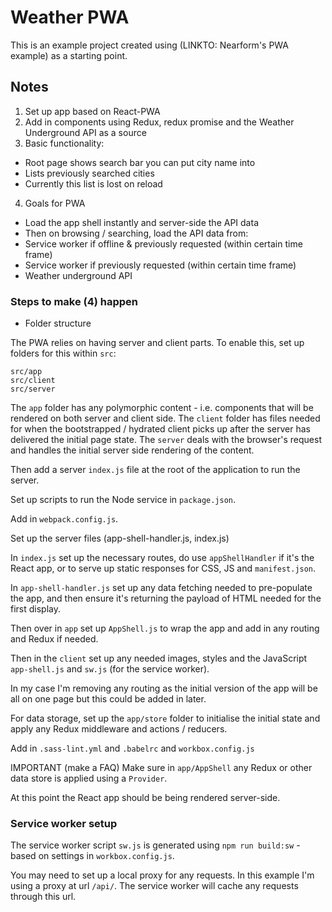 # Weather PWA

This is an example project created using (LINKTO: Nearform's PWA example) as a starting point.

## Notes

1) Set up app based on React-PWA
2) Add in components using Redux, redux promise and the Weather Underground API as a source
3) Basic functionality:

* Root page shows search bar you can put city name into
* Lists previously searched cities
* Currently this list is lost on reload

4) Goals for PWA

* Load the app shell instantly and server-side the API data
* Then on browsing / searching, load the API data from:
* Service worker if offline & previously requested (within certain time frame)
* Service worker if previously requested (within certain time frame)
* Weather underground API

### Steps to make (4) happen

* Folder structure

The PWA relies on having server and client parts. To enable this, set up folders for this within `src`:

    src/app
    src/client
    src/server

The `app` folder has any polymorphic content - i.e. components that will be rendered on both server and client side. The `client` folder has files needed for when the bootstrapped / hydrated client picks up after the server has delivered the initial page state. The `server` deals with the browser's request and handles the initial server side rendering of the content.

Then add a server `index.js` file at the root of the application to run the server.

Set up scripts to run the Node service in `package.json`.

Add in `webpack.config.js`.

Set up the server files (app-shell-handler.js, index.js)

In `index.js` set up the necessary routes, do use `appShellHandler` if it's the React app, or to serve up static responses for CSS, JS and `manifest.json`.

In `app-shell-handler.js` set up any data fetching needed to pre-populate the app, and then ensure it's returning the payload of HTML needed for the first display.

Then over in `app` set up `AppShell.js` to wrap the app and add in any routing and Redux if needed.

Then in the `client` set up any needed images, styles and the JavaScript `app-shell.js` and `sw.js` (for the service worker).

In my case I'm removing any routing as the initial version of the app will be all on one page but this could be added in later.

For data storage, set up the `app/store` folder to initialise the initial state and apply any Redux middleware and actions / reducers.

Add in `.sass-lint.yml` and `.babelrc` and `workbox.config.js`

IMPORTANT (make a FAQ) Make sure in `app/AppShell` any Redux or other data store is applied using a `Provider`. 

At this point the React app should be being rendered server-side.

### Service worker setup

The service worker script `sw.js` is generated using `npm run build:sw` - based on settings in `workbox.config.js`.

You may need to set up a local proxy for any requests. In this example I'm using a proxy at url `/api/`. The service worker will cache any requests through this url.
